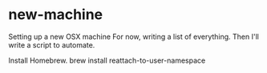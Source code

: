 # new-machine
Setting up a new OSX machine
For now, writing a list of everything. Then I'll write a script to automate.


Install Homebrew.
brew install reattach-to-user-namespace
